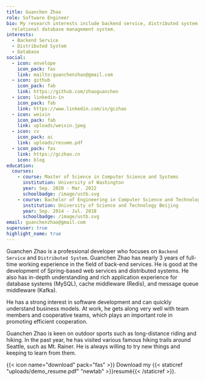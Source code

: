 ```yaml
---
title: Guanchen Zhao
role: Software Engineer
bio: My research interests include backend service, distributed system, and
  relational database management system.
interests:
  - Backend Service
  - Distributed System
  - Database
social:
  - icon: envelope
    icon_pack: fas
    link: mailto:guanchenzhao@gmail.com
  - icon: github
    icon_pack: fab
    link: https://github.com/zhaoguanchen
  - icon: linkedin-in
    icon_pack: fab
    link: https://www.linkedin.com/in/gczhao
  - icon: weixin
    icon_pack: fab
    link: uploads/weixin.jpeg
  - icon: cv
    icon_pack: ai
    link: uploads/resume.pdf
  - icon_pack: fas
    link: https://gczhao.cn
    icon: blog
education:
  courses:
    - course: Master of Science in Computer Science and Systems
      institution: University of Washington
      year: Sep. 2020 - Mar. 2022
      schoolbadge: /image/ustb.svg
    - course: Bachelor of Engineering in Computer Science and Technology
      institution: University of Science and Technology Beijing
      year: Sep. 2014 - Jul. 2018
      schoolbadge: /image/ustb.svg
email: guanchenzhao@gmail.com
superuser: true
highlight_name: true
---
```

Guanchen Zhao is a professional developer who focuses on `Backend Service` and `Distributed System`. Guanchen Zhao has nearly 3 years of full-time working experience in the field of back-end services. He is good at the development of Spring-based web services and distributed systems. He also has in-depth understanding and rich application experience for database systems (MySQL), cache middleware (Redis), and message queue middleware (Kafka).

He has a strong interest in software development and can quickly understand business models. At work, he gets along very well with team members and cooperative teams, which plays an important role in promoting efficient cooperation.

Guanchen Zhao is keen on outdoor sports such as long-distance riding and hiking. In the past year, he has visited various famous hiking trails around Seattle, such as Mt. Rainer. He is always willing to try new things and keeping to learn from them.

{{< icon name="download" pack="fas" >}} Download my {{< staticref "uploads/demo_resume.pdf" "newtab" >}}resumé{{< /staticref >}}.